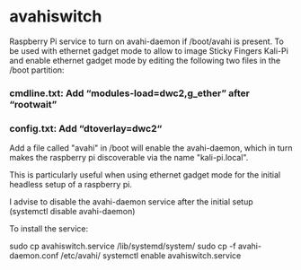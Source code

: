 # avahiswitch

Raspberry Pi service to turn on avahi-daemon if /boot/avahi is present.
To be used with ethernet gadget mode to allow to image Sticky Fingers Kali-Pi and enable
ethernet gadget mode by editing the following two files in the /boot partition:
### cmdline.txt: Add “modules-load=dwc2,g_ether” after “rootwait”
### config.txt: Add “dtoverlay=dwc2“

Add a file called "avahi" in /boot will enable the avahi-daemon, which in turn makes the raspberry pi discoverable via the name "kali-pi.local".

This is particularly useful when using ethernet gadget mode for the initial headless setup of a raspberry pi.

I advise to disable the avahi-daemon service after the initial setup (systemctl disable avahi-daemon)



To install the service:

sudo cp avahiswitch.service /lib/systemd/system/
sudo cp -f avahi-daemon.conf /etc/avahi/
systemctl enable avahiswitch.service

